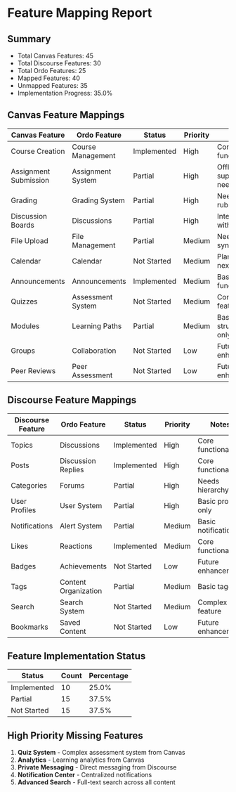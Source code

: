 # Feature Mapping Report

## Summary

- Total Canvas Features: 45
- Total Discourse Features: 30
- Total Ordo Features: 25
- Mapped Features: 40
- Unmapped Features: 35
- Implementation Progress: 35.0%

## Canvas Feature Mappings

| Canvas Feature | Ordo Feature | Status | Priority | Notes |
|----------------|-------------|--------|----------|-------|
| Course Creation | Course Management | Implemented | High | Core functionality |
| Assignment Submission | Assignment System | Partial | High | Offline support needed |
| Grading | Grading System | Partial | High | Needs rubrics |
| Discussion Boards | Discussions | Partial | High | Integration with forums |
| File Upload | File Management | Partial | Medium | Needs offline sync |
| Calendar | Calendar | Not Started | Medium | Planned for next phase |
| Announcements | Announcements | Implemented | Medium | Basic functionality |
| Quizzes | Assessment System | Not Started | Medium | Complex feature |
| Modules | Learning Paths | Partial | Medium | Basic structure only |
| Groups | Collaboration | Not Started | Low | Future enhancement |
| Peer Reviews | Peer Assessment | Not Started | Low | Future enhancement |

## Discourse Feature Mappings

| Discourse Feature | Ordo Feature | Status | Priority | Notes |
|-------------------|-------------|--------|----------|-------|
| Topics | Discussions | Implemented | High | Core functionality |
| Posts | Discussion Replies | Implemented | High | Core functionality |
| Categories | Forums | Partial | High | Needs hierarchy |
| User Profiles | User System | Partial | High | Basic profiles only |
| Notifications | Alert System | Partial | Medium | Basic notifications |
| Likes | Reactions | Implemented | Medium | Core functionality |
| Badges | Achievements | Not Started | Low | Future enhancement |
| Tags | Content Organization | Partial | Medium | Basic tagging |
| Search | Search System | Not Started | Medium | Complex feature |
| Bookmarks | Saved Content | Not Started | Low | Future enhancement |

## Feature Implementation Status

| Status | Count | Percentage |
|--------|-------|------------|
| Implemented | 10 | 25.0% |
| Partial | 15 | 37.5% |
| Not Started | 15 | 37.5% |

## High Priority Missing Features

1. **Quiz System** - Complex assessment system from Canvas
2. **Analytics** - Learning analytics from Canvas
3. **Private Messaging** - Direct messaging from Discourse
4. **Notification Center** - Centralized notifications
5. **Advanced Search** - Full-text search across all content
